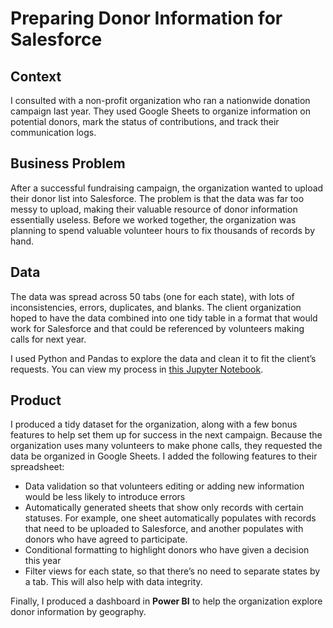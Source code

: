 # Preparing Donor Information for Salesforce

## Context
I consulted with a non-profit organization who ran a nationwide donation campaign last year. They used Google Sheets to organize information on potential donors, mark the status of contributions, and track their communication logs.

## Business Problem
After a successful fundraising campaign, the organization wanted to upload their donor list into Salesforce. The problem is that the data was far too messy to upload, making their valuable resource of donor information essentially useless. Before we worked together, the organization was planning to spend valuable volunteer hours to fix thousands of records by hand.

## Data
The data was spread across 50 tabs (one for each state), with lots of inconsistencies, errors, duplicates, and blanks. The client organization hoped to have the data combined into one tidy table in a format that would work for Salesforce and that could be referenced by volunteers making calls for next year.

I used Python and Pandas to explore the data and clean it to fit the client’s requests. You can view my process in [this Jupyter Notebook](https://github.com/amcgaha/preparing-donors-salesforce/blob/main/Cleaning%20Salesforce%20Input.ipynb).

## Product
I produced a tidy dataset for the organization, along with a few bonus features to help set them up for success in the next campaign. Because the organization uses many volunteers to make phone calls, they requested the data be organized in Google Sheets. I added the following features to their spreadsheet:

* Data validation so that volunteers editing or adding new information would be less likely to introduce errors
* Automatically generated sheets that show only records with certain statuses. For example, one sheet automatically populates with records that need to be uploaded to Salesforce, and another populates with donors who have agreed to participate.
* Conditional formatting to highlight donors who have given a decision this year
* Filter views for each state, so that there’s no need to separate states by a tab. This will also help with data integrity.

Finally, I produced a dashboard in **Power BI** to help the organization explore donor information by geography.
